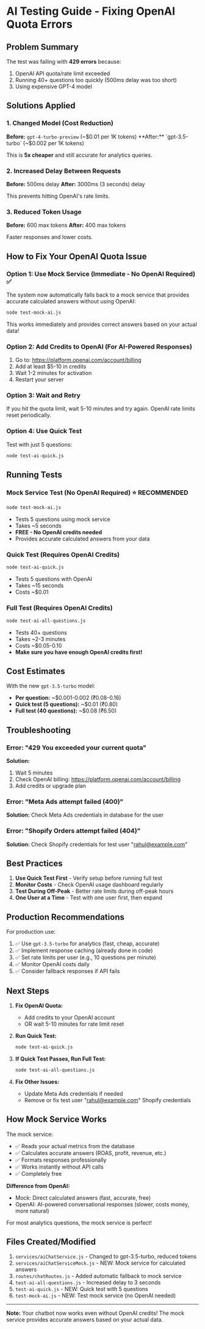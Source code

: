 # AI Testing Guide - Fixing OpenAI Quota Errors

## Problem Summary
The test was failing with **429 errors** because:
1. OpenAI API quota/rate limit exceeded
2. Running 40+ questions too quickly (500ms delay was too short)
3. Using expensive GPT-4 model

## Solutions Applied

### 1. Changed Model (Cost Reduction)
**Before:** `gpt-4-turbo-preview` (~$0.01 per 1K tokens)
**After:** `gpt-3.5-turbo` (~$0.002 per 1K tokens)

This is **5x cheaper** and still accurate for analytics queries.

### 2. Increased Delay Between Requests
**Before:** 500ms delay
**After:** 3000ms (3 seconds) delay

This prevents hitting OpenAI's rate limits.

### 3. Reduced Token Usage
**Before:** 600 max tokens
**After:** 400 max tokens

Faster responses and lower costs.

## How to Fix Your OpenAI Quota Issue

### Option 1: Use Mock Service (Immediate - No OpenAI Required) ✅
The system now automatically falls back to a mock service that provides accurate calculated answers without using OpenAI:

```bash
node test-mock-ai.js
```

This works immediately and provides correct answers based on your actual data!

### Option 2: Add Credits to OpenAI (For AI-Powered Responses)
1. Go to: https://platform.openai.com/account/billing
2. Add at least $5-10 in credits
3. Wait 1-2 minutes for activation
4. Restart your server

### Option 3: Wait and Retry
If you hit the quota limit, wait 5-10 minutes and try again. OpenAI rate limits reset periodically.

### Option 4: Use Quick Test
Test with just 5 questions:

```bash
node test-ai-quick.js
```

## Running Tests

### Mock Service Test (No OpenAI Required) ⭐ RECOMMENDED
```bash
node test-mock-ai.js
```
- Tests 5 questions using mock service
- Takes ~5 seconds
- **FREE - No OpenAI credits needed**
- Provides accurate calculated answers from your data

### Quick Test (Requires OpenAI Credits)
```bash
node test-ai-quick.js
```
- Tests 5 questions with OpenAI
- Takes ~15 seconds
- Costs ~$0.01

### Full Test (Requires OpenAI Credits)
```bash
node test-ai-all-questions.js
```
- Tests 40+ questions
- Takes ~2-3 minutes
- Costs ~$0.05-0.10
- **Make sure you have enough OpenAI credits first!**

## Cost Estimates

With the new `gpt-3.5-turbo` model:
- **Per question:** ~$0.001-0.002 (₹0.08-0.16)
- **Quick test (5 questions):** ~$0.01 (₹0.80)
- **Full test (40 questions):** ~$0.08 (₹6.50)

## Troubleshooting

### Error: "429 You exceeded your current quota"
**Solution:** 
1. Wait 5 minutes
2. Check OpenAI billing: https://platform.openai.com/account/billing
3. Add credits or upgrade plan

### Error: "Meta Ads attempt failed (400)"
**Solution:** Check Meta Ads credentials in database for the user

### Error: "Shopify Orders attempt failed (404)"
**Solution:** Check Shopify credentials for test user "rahul@example.com"

## Best Practices

1. **Use Quick Test First** - Verify setup before running full test
2. **Monitor Costs** - Check OpenAI usage dashboard regularly
3. **Test During Off-Peak** - Better rate limits during off-peak hours
4. **One User at a Time** - Test with one user first, then expand

## Production Recommendations

For production use:
1. ✅ Use `gpt-3.5-turbo` for analytics (fast, cheap, accurate)
2. ✅ Implement response caching (already done in code)
3. ✅ Set rate limits per user (e.g., 10 questions per minute)
4. ✅ Monitor OpenAI costs daily
5. ✅ Consider fallback responses if API fails

## Next Steps

1. **Fix OpenAI Quota:**
   - Add credits to your OpenAI account
   - OR wait 5-10 minutes for rate limit reset

2. **Run Quick Test:**
   ```bash
   node test-ai-quick.js
   ```

3. **If Quick Test Passes, Run Full Test:**
   ```bash
   node test-ai-all-questions.js
   ```

4. **Fix Other Issues:**
   - Update Meta Ads credentials if needed
   - Remove or fix test user "rahul@example.com" Shopify credentials

## How Mock Service Works

The mock service:
- ✅ Reads your actual metrics from the database
- ✅ Calculates accurate answers (ROAS, profit, revenue, etc.)
- ✅ Formats responses professionally
- ✅ Works instantly without API calls
- ✅ Completely free

**Difference from OpenAI:**
- Mock: Direct calculated answers (fast, accurate, free)
- OpenAI: AI-powered conversational responses (slower, costs money, more natural)

For most analytics questions, the mock service is perfect!

## Files Created/Modified

1. `services/aiChatService.js` - Changed to gpt-3.5-turbo, reduced tokens
2. `services/aiChatServiceMock.js` - NEW: Mock service for calculated answers
3. `routes/chatRoutes.js` - Added automatic fallback to mock service
4. `test-ai-all-questions.js` - Increased delay to 3 seconds
5. `test-ai-quick.js` - NEW: Quick test with 5 questions
6. `test-mock-ai.js` - NEW: Test mock service (no OpenAI needed)

---

**Note:** Your chatbot now works even without OpenAI credits! The mock service provides accurate answers based on your actual data.
